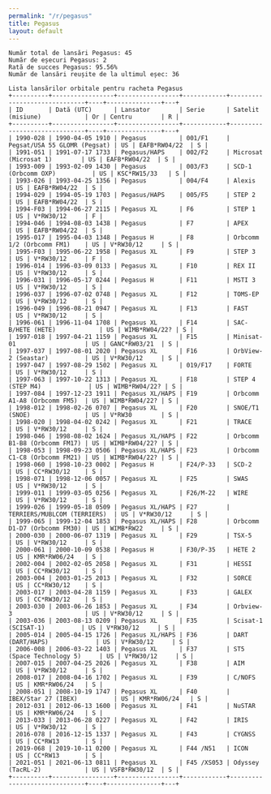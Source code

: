 ```yaml
---
permalink: "/r/pegasus"
title: Pegasus
layout: default
---
```


    Număr total de lansări Pegasus: 45
    Număr de eșecuri Pegasus: 2
    Rată de succes Pegasus: 95.56%
    Număr de lansări reușite de la ultimul eșec: 36
    
    Lista lansărilor orbitale pentru racheta Pegasus
    +----------+-----------------+-----------------+------------+------------------------------+----+---------------+---+
    | ID       | Dată (UTC)      | Lansator        | Serie      | Satelit (misiune)            | Or | Centru        | R |
    +----------+-----------------+-----------------+------------+------------------------------+----+---------------+---+
    | 1990-028 | 1990-04-05 1910 | Pegasus         | 001/F1     | Pegsat/USA 55 GLOMR (Pegsat) | US | EAFB*RW04/22  | S |
    | 1991-051 | 1991-07-17 1733 | Pegasus/HAPS    | 002/F2     | Microsat (Microsat 1)        | US | EAFB*RW04/22  | S |
    | 1993-009 | 1993-02-09 1430 | Pegasus         | 003/F3     | SCD-1 (Orbcomm OXP)          | US | KSC*RW15/33   | S |
    | 1993-026 | 1993-04-25 1356 | Pegasus         | 004/F4     | Alexis                       | US | EAFB*RW04/22  | S |
    | 1994-029 | 1994-05-19 1703 | Pegasus/HAPS    | 005/F5     | STEP 2                       | US | EAFB*RW04/22  | S |
    | 1994-F03 | 1994-06-27 2115 | Pegasus XL      | F6         | STEP 1                       | US | V*RW30/12     | F |
    | 1994-046 | 1994-08-03 1438 | Pegasus         | F7         | APEX                         | US | EAFB*RW04/22  | S |
    | 1995-017 | 1995-04-03 1348 | Pegasus H       | F8         | Orbcomm 1/2 (Orbcomm FM1)    | US | V*RW30/12     | S |
    | 1995-F03 | 1995-06-22 1958 | Pegasus XL      | F9         | STEP 3                       | US | V*RW30/12     | F |
    | 1996-014 | 1996-03-09 0133 | Pegasus XL      | F10        | REX II                       | US | V*RW30/12     | S |
    | 1996-031 | 1996-05-17 0244 | Pegasus H       | F11        | MSTI 3                       | US | V*RW30/12     | S |
    | 1996-037 | 1996-07-02 0748 | Pegasus XL      | F12        | TOMS-EP                      | US | V*RW30/12     | S |
    | 1996-049 | 1996-08-21 0947 | Pegasus XL      | F13        | FAST                         | US | V*RW30/12     | S |
    | 1996-061 | 1996-11-04 1708 | Pegasus XL      | F14        | SAC-B/HETE (HETE)            | US | WIMB*RW04/22? | S |
    | 1997-018 | 1997-04-21 1159 | Pegasus XL      | F15        | Minisat-01                   | US | GANC*RW03/21  | S |
    | 1997-037 | 1997-08-01 2020 | Pegasus XL      | F16        | OrbView-2 (Seastar)          | US | V*RW30/12     | S |
    | 1997-047 | 1997-08-29 1502 | Pegasus XL      | 019/F17    | FORTE                        | US | V*RW30/12     | S |
    | 1997-063 | 1997-10-22 1313 | Pegasus XL      | F18        | STEP 4 (STEP M4)             | US | WIMB*RW04/22? | S |
    | 1997-084 | 1997-12-23 1911 | Pegasus XL/HAPS | F19        | Orbcomm A1-A8 (Orbcomm FM5)  | US | WIMB*RW04/22? | S |
    | 1998-012 | 1998-02-26 0707 | Pegasus XL      | F20        | SNOE/T1 (SNOE)               | US | V*RW30        | S |
    | 1998-020 | 1998-04-02 0242 | Pegasus XL      | F21        | TRACE                        | US | V*RW30/12     | S |
    | 1998-046 | 1998-08-02 1624 | Pegasus XL/HAPS | F22        | Orbcomm B1-B8 (Orbcomm FM17) | US | WIMB*RW04/22? | S |
    | 1998-053 | 1998-09-23 0506 | Pegasus XL/HAPS | F23        | Orbcomm C1-C8 (Orbcomm FM21) | US | WIMB*RW04/22? | S |
    | 1998-060 | 1998-10-23 0002 | Pegasus H       | F24/P-33   | SCD-2                        | US | CC*RW30/12    | S |
    | 1998-071 | 1998-12-06 0057 | Pegasus XL      | F25        | SWAS                         | US | V*RW30/12     | S |
    | 1999-011 | 1999-03-05 0256 | Pegasus XL      | F26/M-22   | WIRE                         | US | V*RW30/12     | S |
    | 1999-026 | 1999-05-18 0509 | Pegasus XL/HAPS | F27        | TERRIERS/MUBLCOM (TERRIERS)  | US | V*RW30/12     | S |
    | 1999-065 | 1999-12-04 1853 | Pegasus XL/HAPS | F28        | Orbcomm D1-D7 (Orbcomm FM30) | US | WIMB*RW22     | S |
    | 2000-030 | 2000-06-07 1319 | Pegasus XL      | F29        | TSX-5                        | US | V*RW30/12     | S |
    | 2000-061 | 2000-10-09 0538 | Pegasus H       | F30/P-35   | HETE 2                       | US | KMR*RW06/24   | S |
    | 2002-004 | 2002-02-05 2058 | Pegasus XL      | F31        | HESSI                        | US | CC*RW30/12    | S |
    | 2003-004 | 2003-01-25 2013 | Pegasus XL      | F32        | SORCE                        | US | CC*RW30/12    | S |
    | 2003-017 | 2003-04-28 1159 | Pegasus XL      | F33        | GALEX                        | US | CC*RW30/12    | S |
    | 2003-030 | 2003-06-26 1853 | Pegasus XL      | F34        | Orbview-3                    | US | V*RW30/12     | S |
    | 2003-036 | 2003-08-13 0209 | Pegasus XL      | F35        | Scisat-1 (SCISAT-1)          | US | V*RW30/12     | S |
    | 2005-014 | 2005-04-15 1726 | Pegasus XL/HAPS | F36        | DART (DART/HAPS)             | US | V*RW30/12     | S |
    | 2006-008 | 2006-03-22 1403 | Pegasus XL      | F37        | ST5 (Space Technology 5)     | US | V*RW30/12     | S |
    | 2007-015 | 2007-04-25 2026 | Pegasus XL      | F38        | AIM                          | US | V*RW30/12     | S |
    | 2008-017 | 2008-04-16 1702 | Pegasus XL      | F39        | C/NOFS                       | US | KMR*RW06/24   | S |
    | 2008-051 | 2008-10-19 1747 | Pegasus XL      | F40        | IBEX/Star 27 (IBEX)          | US | KMR*RW06/24   | S |
    | 2012-031 | 2012-06-13 1600 | Pegasus XL      | F41        | NuSTAR                       | US | KMR*RW06/24   | S |
    | 2013-033 | 2013-06-28 0227 | Pegasus XL      | F42        | IRIS                         | US | V*RW30/12     | S |
    | 2016-078 | 2016-12-15 1337 | Pegasus XL      | F43        | CYGNSS                       | US | CC*RW13       | S |
    | 2019-068 | 2019-10-11 0200 | Pegasus XL      | F44 /N51   | ICON                         | US | CC*RW13       | S |
    | 2021-051 | 2021-06-13 0811 | Pegasus XL      | F45 /XS053 | Odyssey (TacRL-2)            | US | VSFB*RW30/12  | S |
    +----------+-----------------+-----------------+------------+------------------------------+----+---------------+---+
    

